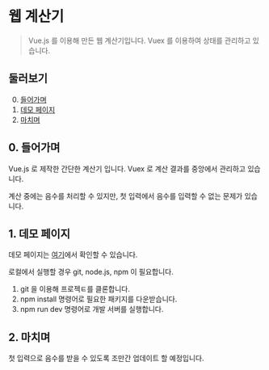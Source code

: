 # 웹 계산기

> Vue.js 를 이용해 만든 웹 계산기입니다. Vuex 를 이용하여 상태를 관리하고 있습니다.

## 둘러보기

0. [들어가며](#0-들어가며)
1. [데모 페이지](#1-데모-페이지)
2. [마치며](#2-마치며)

## 0. 들어가며

Vue.js 로 제작한 간단한 계산기 입니다. Vuex 로 계산 결과를 중앙에서 관리하고 있습니다.

계산 중에는 음수를 처리할 수 있지만, 첫 입력에서 음수를 입력할 수 없는 문제가 있습니다.

## 1. 데모 페이지

데모 페이지는 [여기](https://daengdaenglee.github.io/calculator_with_vuejs/)에서 확인할 수 있습니다.

로컬에서 실행할 경우 git, node.js, npm 이 필요합니다.
  1. git 을 이용해 프로젝ㅌ를 클론합니다.
  2. npm install 명령어로 필요한 패키지를 다운받습니다.
  3. npm run dev 명령어로 개발 서버를 실행합니다.

## 2. 마치며

첫 입력으로 음수를 받을 수 있도록 조만간 업데이트 할 예정입니다.